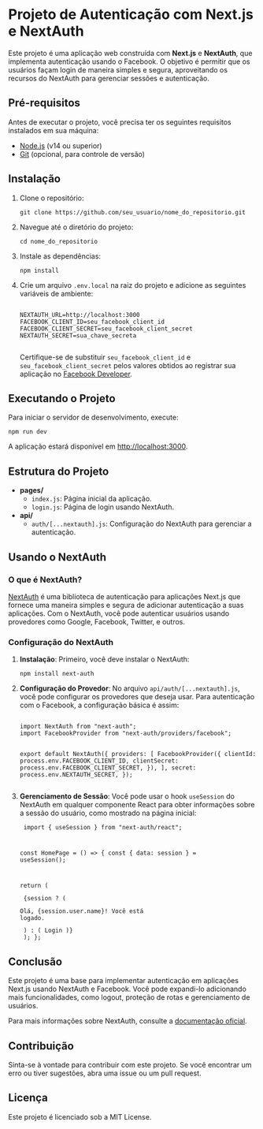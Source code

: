 <h1>Projeto de Autenticação com Next.js e NextAuth</h1>

<p>Este projeto é uma aplicação web construída com <strong>Next.js</strong> e <strong>NextAuth</strong>, que implementa autenticação usando o Facebook. O objetivo é permitir que os usuários façam login de maneira simples e segura, aproveitando os recursos do NextAuth para gerenciar sessões e autenticação.</p>

<h2>Pré-requisitos</h2>
<p>Antes de executar o projeto, você precisa ter os seguintes requisitos instalados em sua máquina:</p>
<ul>
    <li><a href="https://nodejs.org/">Node.js</a> (v14 ou superior)</li>
    <li><a href="https://git-scm.com/">Git</a> (opcional, para controle de versão)</li>
</ul>

<h2>Instalação</h2>
<ol>
    <li>Clone o repositório:
        <pre><code>git clone https://github.com/seu_usuario/nome_do_repositorio.git</code></pre>
    </li>
    <li>Navegue até o diretório do projeto:
        <pre><code>cd nome_do_repositorio</code></pre>
    </li>
    <li>Instale as dependências:
        <pre><code>npm install</code></pre>
    </li>
    <li>Crie um arquivo <code>.env.local</code> na raiz do projeto e adicione as seguintes variáveis de ambiente:
        <pre><code>
NEXTAUTH_URL=http://localhost:3000
FACEBOOK_CLIENT_ID=seu_facebook_client_id
FACEBOOK_CLIENT_SECRET=seu_facebook_client_secret
NEXTAUTH_SECRET=sua_chave_secreta
        </code></pre>
        <p>Certifique-se de substituir <code>seu_facebook_client_id</code> e <code>seu_facebook_client_secret</code> pelos valores obtidos ao registrar sua aplicação no <a href="https://developers.facebook.com/">Facebook Developer</a>.</p>
    </li>
</ol>

<h2>Executando o Projeto</h2>
<p>Para iniciar o servidor de desenvolvimento, execute:</p>
<pre><code>npm run dev</code></pre>
<p>A aplicação estará disponível em <a href="http://localhost:3000">http://localhost:3000</a>.</p>

<h2>Estrutura do Projeto</h2>
<ul>
    <li><strong>pages/</strong>
        <ul>
            <li><code>index.js</code>: Página inicial da aplicação.</li>
            <li><code>login.js</code>: Página de login usando NextAuth.</li>
        </ul>
    </li>
    <li><strong>api/</strong>
        <ul>
            <li><code>auth/[...nextauth].js</code>: Configuração do NextAuth para gerenciar a autenticação.</li>
        </ul>
    </li>
</ul>

<h2>Usando o NextAuth</h2>

<h3>O que é NextAuth?</h3>
<p><a href="https://next-auth.js.org/">NextAuth</a> é uma biblioteca de autenticação para aplicações Next.js que fornece uma maneira simples e segura de adicionar autenticação a suas aplicações. Com o NextAuth, você pode autenticar usuários usando provedores como Google, Facebook, Twitter, e outros.</p>

<h3>Configuração do NextAuth</h3>
<ol>
    <li><strong>Instalação</strong>: Primeiro, você deve instalar o NextAuth:
        <pre><code>npm install next-auth</code></pre>
    </li>
    <li><strong>Configuração do Provedor</strong>: No arquivo <code>api/auth/[...nextauth].js</code>, você pode configurar os provedores que deseja usar. Para autenticação com o Facebook, a configuração básica é assim:
        <pre><code>
import NextAuth from "next-auth";
import FacebookProvider from "next-auth/providers/facebook";

export default NextAuth({
  providers: [
    FacebookProvider({
      clientId: process.env.FACEBOOK_CLIENT_ID,
      clientSecret: process.env.FACEBOOK_CLIENT_SECRET,
    }),
  ],
  secret: process.env.NEXTAUTH_SECRET,
});
        </code></pre>
    </li>
    <li><strong>Gerenciamento de Sessão</strong>: Você pode usar o hook <code>useSession</code> do NextAuth em qualquer componente React para obter informações sobre a sessão do usuário, como mostrado na página inicial:
        <pre><code>
import { useSession } from "next-auth/react";

const HomePage = () => {
  const { data: session } = useSession();

  return (
    <div>
      {session ? (
        <p>Olá, {session.user.name}! Você está logado.</p>
      ) : (
        <Link href="/login">Login</Link>
      )}
    </div>
  );
};
        </code></pre>
    </li>
</ol>

<h2>Conclusão</h2>
<p>Este projeto é uma base para implementar autenticação em aplicações Next.js usando NextAuth e Facebook. Você pode expandi-lo adicionando mais funcionalidades, como logout, proteção de rotas e gerenciamento de usuários.</p>
<p>Para mais informações sobre NextAuth, consulte a <a href="https://next-auth.js.org/getting-started/introduction">documentação oficial</a>.</p>

<h2>Contribuição</h2>
<p>Sinta-se à vontade para contribuir com este projeto. Se você encontrar um erro ou tiver sugestões, abra uma issue ou um pull request.</p>

<h2>Licença</h2>
<p>Este projeto é licenciado sob a MIT License.</p>
